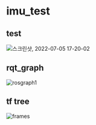 # imu_test  
## test  
![스크린샷, 2022-07-05 17-20-02](https://user-images.githubusercontent.com/94602114/191674275-09b0fbf2-ad3f-440c-b913-313f95fe4987.png)  

## rqt_graph  
![rosgraph1](https://user-images.githubusercontent.com/94602114/191674369-2d915958-78f7-4bb3-9379-4bb17aaebb2f.png)  

## tf tree  
![frames](https://user-images.githubusercontent.com/94602114/191674459-103af7e8-6844-4408-9cde-500674fee483.png)
